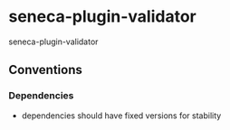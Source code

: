 # seneca-plugin-validator
seneca-plugin-validator



## Conventions

### Dependencies
* dependencies should have fixed versions for stability



